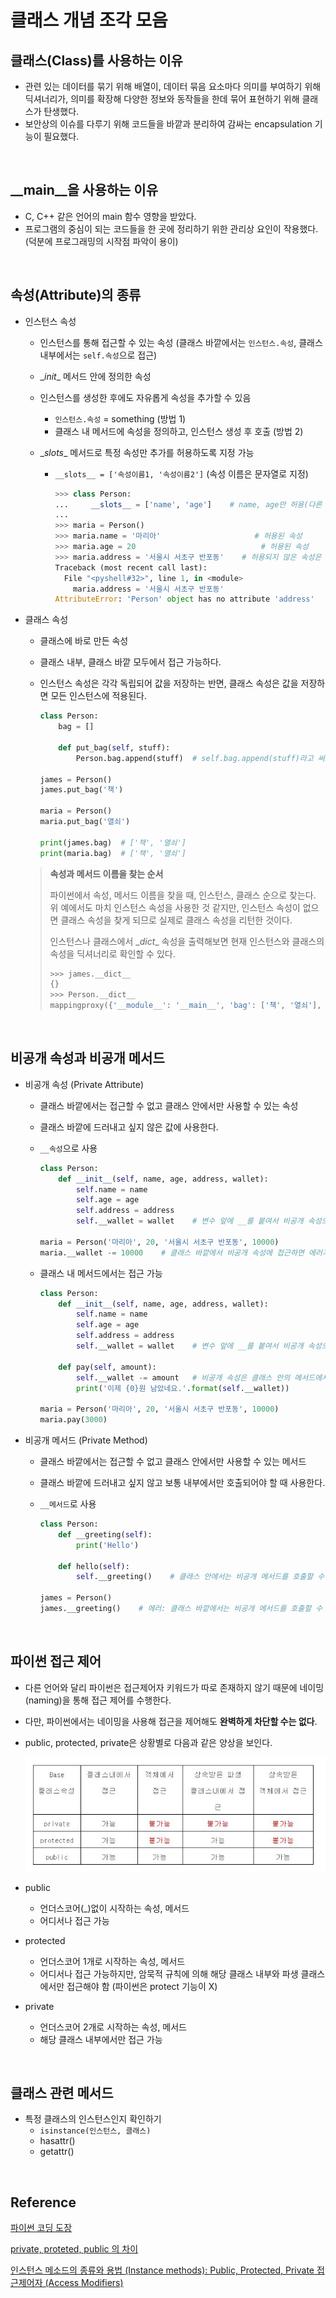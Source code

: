 # 클래스 개념 조각 모음

## 클래스(Class)를 사용하는 이유

* 관련 있는 데이터를 묶기 위해 배열이, 데이터 묶음 요소마다 의미를 부여하기 위해 딕셔너리가, 의미를 확장해 다양한 정보와 동작들을 한데 묶어 표현하기 위해 클래스가 탄생했다.
* 보안상의 이슈를 다루기 위해 코드들을 바깥과 분리하여 감싸는 encapsulation 기능이 필요했다. 

​    

## _\_main__을 사용하는 이유

* C, C++ 같은 언어의 main 함수 영향을 받았다.
* 프로그램의 중심이 되는 코드들을 한 곳에 정리하기 위한 관리상 요인이 작용했다. (덕분에 프로그래밍의 시작점 파악이 용이)

​    

## 속성(Attribute)의 종류

* 인스턴스 속성

  * 인스턴스를 통해 접근할 수 있는 속성 (클래스 바깥에서는 `인스턴스.속성`, 클래스 내부에서는 `self.속성`으로 접근)

  * \__init__ 메서드 안에 정의한 속성

  * 인스턴스를 생성한 후에도 자유롭게 속성을 추가할 수 있음

    * `인스턴스.속성` = something (방법 1)
    * 클래스 내 메서드에 속성을 정의하고, 인스턴스 생성 후 호출 (방법 2)

  * \__slots__ 메서드로 특정 속성만 추가를 허용하도록 지정 가능

    * `__slots__ = ['속성이름1, '속성이름2']` (속성 이름은 문자열로 지정)

      ``` python
      >>> class Person:
      ...     __slots__ = ['name', 'age']    # name, age만 허용(다른 속성은 생성 제한)
      ...
      >>> maria = Person()
      >>> maria.name = '마리아'                     # 허용된 속성
      >>> maria.age = 20                            # 허용된 속성
      >>> maria.address = '서울시 서초구 반포동'    # 허용되지 않은 속성은 추가할 때 에러가 발생함
      Traceback (most recent call last):
        File "<pyshell#32>", line 1, in <module>
          maria.address = '서울시 서초구 반포동'
      AttributeError: 'Person' object has no attribute 'address'
      ```

* 클래스 속성

  * 클래스에 바로 만든 속성

  * 클래스 내부, 클래스 바깥 모두에서 접근 가능하다.

  * 인스턴스 속성은 각각 독립되어 값을 저장하는 반면, 클래스 속성은 값을 저장하면 모든 인스턴스에 적용된다.

    ```python
    class Person:
        bag = []
     
        def put_bag(self, stuff):
            Person.bag.append(stuff)  # self.bag.append(stuff)라고 써도 되지만, 클래스 이름을 쓰는 것이 명확
     
    james = Person()
    james.put_bag('책')
     
    maria = Person()
    maria.put_bag('열쇠')
     
    print(james.bag)  # ['책', '열쇠']
    print(maria.bag)  # ['책', '열쇠']
    ```

  > **속성과 메서드 이름을 찾는 순서**
  >
  > 파이썬에서 속성, 메서드 이름을 찾을 때, 인스턴스, 클래스 순으로 찾는다. 위 예에서도 마치 인스턴스 속성을 사용한 것 같지만, 인스턴스 속성이 없으면 클래스 속성을 찾게 되므로 실제로 클래스 속성을 리턴한 것이다.
  >
  > 인스턴스나 클래스에서 \__dict__ 속성을 출력해보면 현재 인스턴스와 클래스의 속성을 딕셔너리로 확인할 수 있다.
  >
  > ```python
  > >>> james.__dict__
  > {}
  > >>> Person.__dict__
  > mappingproxy({'__module__': '__main__', 'bag': ['책', '열쇠'], 'put_bag': <function Person.put_bag at 0x028A32B8>, '__dict__': <attribute '__dict__' of 'Person' objects>, '__weakref__': <attribute '__weakref__' of 'Person' objects>, '__doc__': None})
  > ```

​    

## 비공개 속성과 비공개 메서드

* 비공개 속성 (Private Attribute)

  * 클래스 바깥에서는 접근할 수 없고 클래스 안에서만 사용할 수 있는 속성

  * 클래스 바깥에 드러내고 싶지 않은 값에 사용한다.

  * `__속성`으로 사용

    ```python
    class Person:
        def __init__(self, name, age, address, wallet):
            self.name = name
            self.age = age
            self.address = address
            self.__wallet = wallet    # 변수 앞에 __를 붙여서 비공개 속성으로 만듦
     
    maria = Person('마리아', 20, '서울시 서초구 반포동', 10000)
    maria.__wallet -= 10000    # 클래스 바깥에서 비공개 속성에 접근하면 에러가 발생함
    ```

  * 클래스 내 메서드에서는 접근 가능

    ``` python
    class Person:
        def __init__(self, name, age, address, wallet):
            self.name = name
            self.age = age
            self.address = address
            self.__wallet = wallet    # 변수 앞에 __를 붙여서 비공개 속성으로 만듦
     
        def pay(self, amount):
            self.__wallet -= amount   # 비공개 속성은 클래스 안의 메서드에서만 접근할 수 있음
            print('이제 {0}원 남았네요.'.format(self.__wallet))
     
    maria = Person('마리아', 20, '서울시 서초구 반포동', 10000)
    maria.pay(3000)
    ```

* 비공개 메서드 (Private Method)

  * 클래스 바깥에서는 접근할 수 없고 클래스 안에서만 사용할 수 있는 메서드

  * 클래스 바깥에 드러내고 싶지 않고 보통 내부에서만 호출되어야 할 때 사용한다.

  * `__메서드`로 사용

    ```python
    class Person:
        def __greeting(self):
            print('Hello')
     
        def hello(self):
            self.__greeting()    # 클래스 안에서는 비공개 메서드를 호출할 수 있음
     
    james = Person()
    james.__greeting()    # 에러: 클래스 바깥에서는 비공개 메서드를 호출할 수 없음
    ```

​    

## 파이썬 접근 제어

* 다른 언어와 달리 파이썬은 접근제어자 키워드가 따로 존재하지 않기 때문에 네이밍(naming)을 통해 접근 제어를 수행한다.

* 다만, 파이썬에서는 네이밍을 사용해 접근을 제어해도 **완벽하게 차단할 수는 없다**. 

* public, protected, private은 상황별로 다음과 같은 양상을 보인다.

  ![private, protected, public](../image/python_img/private_protected_public.JPG)

* public

  * 언더스코어(_)없이 시작하는 속성, 메서드
  * 어디서나 접근 가능

* protected

  * 언더스코어 1개로 시작하는 속성, 메서드
  * 어디서나 접근 가능하지만, 암묵적 규칙에 의해 해당 클래스 내부와 파생 클래스에서만 접근해야 함 (파이썬은 protect 기능이 X)

* private

  * 언더스코어 2개로 시작하는 속성, 메서드
  * 해당 클래스 내부에서만 접근 가능

​    

## 클래스 관련 메서드

* 특정 클래스의 인스턴스인지 확인하기
  * `isinstance(인스턴스, 클래스)`
  * hasattr()
  * getattr()

​    

## Reference

[파이썬 코딩 도장](https://dojang.io/course/view.php?id=7)

[private, proteted, public 의 차이](https://blackcon.tistory.com/11)

[인스턴스 메소드의 종류와 용법 (Instance methods): Public, Protected, Private 접근제어자 (Access Modifiers)](https://oniondev.tistory.com/20)




